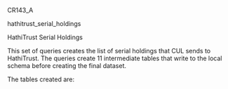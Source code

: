 CR143_A
<p>
hathitrust_serial_holdings
<p>
HathiTrust Serial Holdings
<p>
This set of queries creates the list of serial holdings that CUL sends to HathiTrust. 
The queries create 11 intermediate tables that write to the local schema before creating the final dataset.
<p>
The tables created are:


